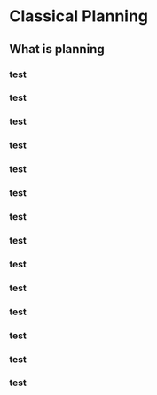 # Classical Planning

## What is planning

### test

### test

### test

### test

### test

### test

### test

### test
### test
### test

### test
### test
### test

### test
